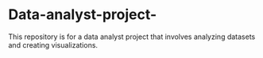# Data-analyst-project-
This repository is for a data analyst project that involves analyzing datasets and creating visualizations.
